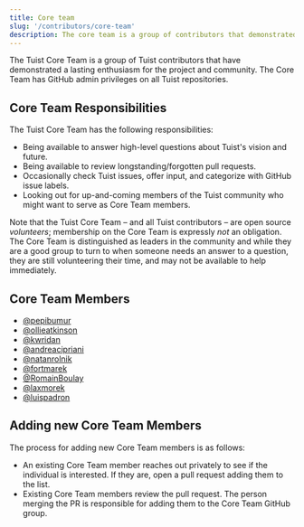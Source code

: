 ```yaml
---
title: Core team
slug: '/contributors/core-team'
description: The core team is a group of contributors that demonstrated a lasting enthusiasm for the project and the community. This document contains who they are, what are their responsibilities, and what's the process for adding new members.
---
```


The Tuist Core Team is a group of Tuist contributors that have demonstrated a lasting enthusiasm for the project and community. The Core Team has GitHub admin privileges on all Tuist repositories.

## Core Team Responsibilities

The Tuist Core Team has the following responsibilities:

- Being available to answer high-level questions about Tuist's vision and future.
- Being available to review longstanding/forgotten pull requests.
- Occasionally check Tuist issues, offer input, and categorize with GitHub issue labels.
- Looking out for up-and-coming members of the Tuist community who might want to serve as Core Team members.

Note that the Tuist Core Team – and all Tuist contributors – are open source _volunteers_; membership on the Core Team is expressly _not_ an obligation. The Core Team is distinguished as leaders in the community and while they are a good group to turn to when someone needs an answer to a question, they are still volunteering their time, and may not be available to help immediately.

## Core Team Members

- [@pepibumur](https://github.com/pepibumur)
- [@ollieatkinson](https://github.com/ollieatkinson)
- [@kwridan](https://github.com/kwridan)
- [@andreacipriani](https://github.com/andreacipriani)
- [@natanrolnik](https://github.com/natanrolnik)
- [@fortmarek](https://github.com/fortmarek)
- [@RomainBoulay](https://github.com/RomainBoulay)
- [@laxmorek](https://github.com/laxmorek)
- [@luispadron](https://github.com/luispadron)

## Adding new Core Team Members

The process for adding new Core Team members is as follows:

- An existing Core Team member reaches out privately to see if the individual is interested. If they are, open a pull request adding them to the list.
- Existing Core Team members review the pull request. The person merging the PR is responsible for adding them to the Core Team GitHub group.
